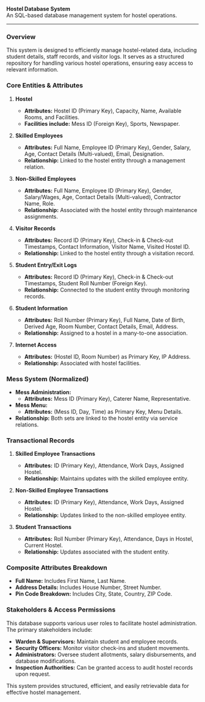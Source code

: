 **Hostel Database System**  
An SQL-based database management system for hostel operations.  

---

### **Overview**
This system is designed to efficiently manage hostel-related data, including student details, staff records, and visitor logs. It serves as a structured repository for handling various hostel operations, ensuring easy access to relevant information.

### **Core Entities & Attributes**
1. **Hostel**  
   - **Attributes:** Hostel ID (Primary Key), Capacity, Name, Available Rooms, and Facilities.
   - **Facilities include:** Mess ID (Foreign Key), Sports, Newspaper.

2. **Skilled Employees**  
   - **Attributes:** Full Name, Employee ID (Primary Key), Gender, Salary, Age, Contact Details (Multi-valued), Email, Designation.
   - **Relationship:** Linked to the hostel entity through a management relation.

3. **Non-Skilled Employees**  
   - **Attributes:** Full Name, Employee ID (Primary Key), Gender, Salary/Wages, Age, Contact Details (Multi-valued), Contractor Name, Role.
   - **Relationship:** Associated with the hostel entity through maintenance assignments.

4. **Visitor Records**  
   - **Attributes:** Record ID (Primary Key), Check-in & Check-out Timestamps, Contact Information, Visitor Name, Visited Hostel ID.
   - **Relationship:** Linked to the hostel entity through a visitation record.

5. **Student Entry/Exit Logs**  
   - **Attributes:** Record ID (Primary Key), Check-in & Check-out Timestamps, Student Roll Number (Foreign Key).
   - **Relationship:** Connected to the student entity through monitoring records.

6. **Student Information**  
   - **Attributes:** Roll Number (Primary Key), Full Name, Date of Birth, Derived Age, Room Number, Contact Details, Email, Address.
   - **Relationship:** Assigned to a hostel in a many-to-one association.

7. **Internet Access**  
   - **Attributes:** (Hostel ID, Room Number) as Primary Key, IP Address.
   - **Relationship:** Associated with hostel facilities.

### **Mess System (Normalized)**
- **Mess Administration:**  
  - **Attributes:** Mess ID (Primary Key), Caterer Name, Representative.
- **Mess Menu:**  
  - **Attributes:** (Mess ID, Day, Time) as Primary Key, Menu Details.
- **Relationship:** Both sets are linked to the hostel entity via service relations.

### **Transactional Records**
1. **Skilled Employee Transactions**  
   - **Attributes:** ID (Primary Key), Attendance, Work Days, Assigned Hostel.
   - **Relationship:** Maintains updates with the skilled employee entity.

2. **Non-Skilled Employee Transactions**  
   - **Attributes:** ID (Primary Key), Attendance, Work Days, Assigned Hostel.
   - **Relationship:** Updates linked to the non-skilled employee entity.

3. **Student Transactions**  
   - **Attributes:** Roll Number (Primary Key), Attendance, Days in Hostel, Current Hostel.
   - **Relationship:** Updates associated with the student entity.

### **Composite Attributes Breakdown**
- **Full Name:** Includes First Name, Last Name.
- **Address Details:** Includes House Number, Street Number.
- **Pin Code Breakdown:** Includes City, State, Country, ZIP Code.

### **Stakeholders & Access Permissions**
This database supports various user roles to facilitate hostel administration. The primary stakeholders include:
- **Warden & Supervisors:** Maintain student and employee records.
- **Security Officers:** Monitor visitor check-ins and student movements.
- **Administrators:** Oversee student allotments, salary disbursements, and database modifications.
- **Inspection Authorities:** Can be granted access to audit hostel records upon request.

This system provides structured, efficient, and easily retrievable data for effective hostel management.

